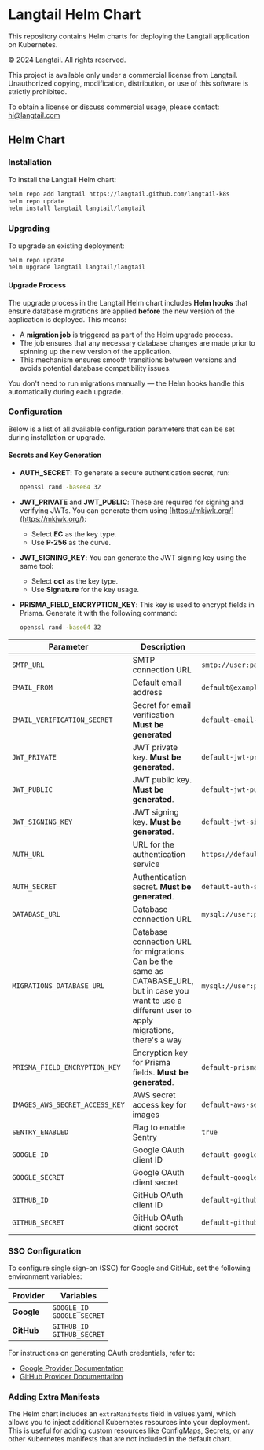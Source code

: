 # Langtail Helm Chart

This repository contains Helm charts for deploying the Langtail application on Kubernetes.

© 2024 Langtail. All rights reserved.

This project is available only under a commercial license from Langtail. 
Unauthorized copying, modification, distribution, or use of this software is strictly prohibited.

To obtain a license or discuss commercial usage, please contact:
hi@langtail.com

## Helm Chart

### Installation

To install the Langtail Helm chart:

```bash
helm repo add langtail https://langtail.github.com/langtail-k8s
helm repo update
helm install langtail langtail/langtail
```

### Upgrading

To upgrade an existing deployment:

```bash
helm repo update
helm upgrade langtail langtail/langtail
```

#### Upgrade Process

The upgrade process in the Langtail Helm chart includes **Helm hooks** that ensure database migrations are applied **before** the new version of the application is deployed. This means:

- A **migration job** is triggered as part of the Helm upgrade process.
- The job ensures that any necessary database changes are made prior to spinning up the new version of the application.
- This mechanism ensures smooth transitions between versions and avoids potential database compatibility issues.

You don't need to run migrations manually — the Helm hooks handle this automatically during each upgrade.

### Configuration

Below is a list of all available configuration parameters that can be set during installation or upgrade.

#### Secrets and Key Generation

- **AUTH_SECRET**: To generate a secure authentication secret, run:
  ```bash
  openssl rand -base64 32
  ```

- **JWT_PRIVATE** and **JWT_PUBLIC**: These are required for signing and verifying JWTs. You can generate them using [https://mkjwk.org/](https://mkjwk.org/):
  - Select **EC** as the key type.
  - Use **P-256** as the curve.

- **JWT_SIGNING_KEY**: You can generate the JWT signing key using the same tool:
  - Select **oct** as the key type.
  - Use **Signature** for the key usage.

- **PRISMA_FIELD_ENCRYPTION_KEY**: This key is used to encrypt fields in Prisma. Generate it with the following command:
  ```bash
  openssl rand -base64 32
  ```

| Parameter                      | Description                                      | Default Value                                    |
|--------------------------------|--------------------------------------------------|--------------------------------------------------|
| `SMTP_URL`                     | SMTP connection URL                              | `smtp://user:password@smtp.example.com:587`      |
| `EMAIL_FROM`                   | Default email address                            | `default@example.com`                            |
| `EMAIL_VERIFICATION_SECRET`    | Secret for email verification **Must be generated**                    | `default-email-verification-secret`              |
| `JWT_PRIVATE`                  | JWT private key. **Must be generated**.          | `default-jwt-private-key`                        |
| `JWT_PUBLIC`                   | JWT public key. **Must be generated**.           | `default-jwt-public-key`                         |
| `JWT_SIGNING_KEY`              | JWT signing key. **Must be generated**.          | `default-jwt-signing-key`                        |
| `AUTH_URL`                     | URL for the authentication service               | `https://default-auth-url.com`                   |
| `AUTH_SECRET`                  | Authentication secret. **Must be generated**.    | `default-auth-secret`                            |
| `DATABASE_URL`                 | Database connection URL                          | `mysql://user:password@localhost:5432/database` |
| `MIGRATIONS_DATABASE_URL`      | Database connection URL for migrations. Can be the same as DATABASE_URL, but in case you want to use a different user to apply migrations, there's a way | `mysql://user:password@localhost:5432/database` |
| `PRISMA_FIELD_ENCRYPTION_KEY`  | Encryption key for Prisma fields. **Must be generated**. | `default-prisma-field-encryption-key`            |
| `IMAGES_AWS_SECRET_ACCESS_KEY` | AWS secret access key for images                 | `default-aws-secret-access-key`                  |
| `SENTRY_ENABLED`               | Flag to enable Sentry                            | `true`                                           |
| `GOOGLE_ID`                    | Google OAuth client ID                           | `default-google-id`                              |
| `GOOGLE_SECRET`                | Google OAuth client secret                       | `default-google-secret`                          |
| `GITHUB_ID`                    | GitHub OAuth client ID                           | `default-github-id`                              |
| `GITHUB_SECRET`                | GitHub OAuth client secret                       | `default-github-secret`                          |

### SSO Configuration

To configure single sign-on (SSO) for Google and GitHub, set the following environment variables:

| Provider                       | Variables                      |                    
|--------------------------------|--------------------------------|
| **Google**                     | `GOOGLE_ID`<br>`GOOGLE_SECRET` |
| **GitHub**                     | `GITHUB_ID`<br>`GITHUB_SECRET` |

For instructions on generating OAuth credentials, refer to:

- [Google Provider Documentation](https://next-auth.js.org/providers/google)
- [GitHub Provider Documentation](https://next-auth.js.org/providers/github)

### Adding Extra Manifests
The Helm chart includes an `extraManifests` field in values.yaml, which allows you to inject additional Kubernetes resources into your deployment. This is useful for adding custom resources like ConfigMaps, Secrets, or any other Kubernetes manifests that are not included in the default chart.
